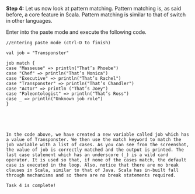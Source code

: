 **Step 4:** Let us now look at pattern matching. Pattern matching is, as said before, a core feature in Scala. Pattern matching is similar to that of switch in other languages.

Enter into the paste mode and execute the following code.

```:paste
//Entering paste mode (ctrl-D to finish)

val job = "Transponster"

job match {
case "Masseuse" => println("That’s Phoebe")
case "Chef" => println("That’s Monica")
case "Executive" => println("That’s Rachel")
case "Transponster" => println("That’s Chandler")
case "Actor" => println ("That’s Joey")
case "Paleontologist" => println("That’s Ross")
case _ => println("Unknown job role")
}



 

In the code above, we have created a new variable called job which has a value of Transponster. We then use the match keyword to match the job variable with a list of cases. As you can see from the screenshot, the value of job is correctly matched and the output is printed. The last case statement which has an underscore (_) is a wild card operator. It is used so that, if none of the cases match, the default case is executed in the loop. Also, notice that there are no break clauses in Scala, similar to that of Java. Scala has in-built fall through mechanisms and so there are no break statements required.

Task 4 is complete!
